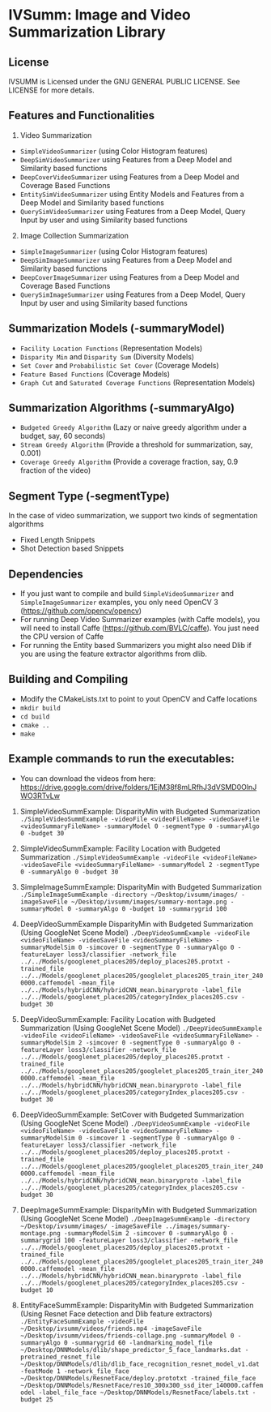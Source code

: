 # IVSumm: Image and Video Summarization Library

## License
IVSUMM is Licensed under the GNU GENERAL PUBLIC LICENSE. See LICENSE for more details.

## Features and Functionalities
1) Video Summarization
- `SimpleVideoSummarizer` (using Color Histogram features)
- `DeepSimVideoSummarizer` using Features from a Deep Model and Similarity based functions
- `DeepCoverVideoSummarizer` using Features from a Deep Model and Coverage Based Functions
- `EntitySimVideoSummarizer` using Entity Models and Features from a Deep Model and Similarity based functions
- `QuerySimVideoSummarizer` using Features from a Deep Model, Query Input by user and using Similarity based functions

2) Image Collection Summarization
- `SimpleImageSummarizer` (using Color Histogram features)
- `DeepSimImageSummarizer` using Features from a Deep Model and Similarity based functions
- `DeepCoverImageSummarizer` using Features from a Deep Model and Coverage Based Functions
- `QuerySimImageSummarizer` using Features from a Deep Model, Query Input by user and using Similarity based functions

## Summarization Models (-summaryModel)
- `Facility Location Functions` (Representation Models)
- `Disparity Min` and `Disparity Sum` (Diversity Models)
- `Set Cover` and `Probabilistic Set Cover` (Coverage Models)
- `Feature Based Functions` (Coverage Models)
- `Graph Cut` and `Saturated Coverage Functions` (Representation Models)

## Summarization Algorithms (-summaryAlgo)
- `Budgeted Greedy Algorithm` (Lazy or naive greedy algorithm under a budget, say, 60 seconds)
- `Stream Greedy Algorithm` (Provide a threshold for summarization, say, 0.001)
- `Coverage Greedy Algorithm` (Provide a coverage fraction, say, 0.9 fraction of the video)

## Segment Type (-segmentType)
In the case of video summarization, we support two kinds of segmentation algorithms
- Fixed Length Snippets
- Shot Detection based Snippets

## Dependencies
- If you just want to compile and build `SimpleVideoSummarizer` and `SimpleImageSummarizer` examples, you only need OpenCV 3 (https://github.com/opencv/opencv)
- For running Deep Video Summarizer examples (with Caffe models), you will need to install Caffe (https://github.com/BVLC/caffe). You just need the CPU version of Caffe
- For running the Entity based Summarizers you might also need Dlib if you are using the feature extractor algorithms from dlib.

## Building and Compiling
- Modify the CMakeLists.txt to point to yout OpenCV and Caffe locations
- `mkdir build`
- `cd build`
- `cmake ..`
- `make`

## Example commands to run the executables:
- You can download the videos from here: https://drive.google.com/drive/folders/1EjM38f8mLRfhJ3dVSMD0OlnJWO3RTvLw

1. SimpleVideoSummExample: DisparityMin with Budgeted Summarization
`./SimpleVideoSummExample -videoFile <videoFileName> -videoSaveFile <videoSummaryFileName> -summaryModel 0 -segmentType 0 -summaryAlgo 0 -budget 30`

2. SimpleVideoSummExample: Facility Location with Budgeted Summarization
`./SimpleVideoSummExample -videoFile <videoFileName> -videoSaveFile <videoSummaryFileName> -summaryModel 2 -segmentType 0 -summaryAlgo 0 -budget 30`

3. SimpleImageSummExample: DisparityMin with Budgeted Summarization
`./SimpleImageSummExample -directory ~/Desktop/ivsumm/images/ -imageSaveFile ~/Desktop/ivsumm/images/summary-montage.png -summaryModel 0 -summaryAlgo 0 -budget 10 -summarygrid 100`

4. DeepVideoSummExample DisparityMin with Budgeted Summarization (Using GoogleNet Scene Model)
`./DeepVideoSummExample -videoFile <videoFileName> -videoSaveFile <videoSummaryFileName> -summaryModelSim 0 -simcover 0 -segmentType 0 -summaryAlgo 0 -featureLayer loss3/classifier -network_file ../../Models/googlenet_places205/deploy_places205.protxt -trained_file ../../Models/googlenet_places205/googlelet_places205_train_iter_2400000.caffemodel -mean_file ../../Models/hybridCNN/hybridCNN_mean.binaryproto -label_file ../../Models/googlenet_places205/categoryIndex_places205.csv -budget 30`

5. DeepVideoSummExample: Facility Location with Budgeted Summarization (Using GoogleNet Scene Model)
`./DeepVideoSummExample -videoFile <videoFileName> -videoSaveFile <videoSummaryFileName> -summaryModelSim 2 -simcover 0 -segmentType 0 -summaryAlgo 0 -featureLayer loss3/classifier -network_file ../../Models/googlenet_places205/deploy_places205.protxt -trained_file ../../Models/googlenet_places205/googlelet_places205_train_iter_2400000.caffemodel -mean_file ../../Models/hybridCNN/hybridCNN_mean.binaryproto -label_file ../../Models/googlenet_places205/categoryIndex_places205.csv -budget 30`

6. DeepVideoSummExample: SetCover with Budgeted Summarization (Using GoogleNet Scene Model)
`./DeepVideoSummExample -videoFile <videoFileName> -videoSaveFile <videoSummaryFileName> -summaryModelSim 0 -simcover 1 -segmentType 0 -summaryAlgo 0 -featureLayer loss3/classifier -network_file ../../Models/googlenet_places205/deploy_places205.protxt -trained_file ../../Models/googlenet_places205/googlelet_places205_train_iter_2400000.caffemodel -mean_file ../../Models/hybridCNN/hybridCNN_mean.binaryproto -label_file ../../Models/googlenet_places205/categoryIndex_places205.csv -budget 30`

7. DeepImageSummExample: DisparityMin with Budgeted Summarization (Using GoogleNet Scene Model)
`./DeepImageSummExample -directory ~/Desktop/ivsumm/images/ -imageSaveFile ../images/summary-montage.png -summaryModelSim 2 -simcover 0 -summaryAlgo 0 -summarygrid 100 -featureLayer loss3/classifier -network_file ../../Models/googlenet_places205/deploy_places205.protxt -trained_file ../../Models/googlenet_places205/googlelet_places205_train_iter_2400000.caffemodel -mean_file ../../Models/hybridCNN/hybridCNN_mean.binaryproto -label_file ../../Models/googlenet_places205/categoryIndex_places205.csv -budget 10`

8. EntityFaceSummExample: DisparityMin with Budgeted Summarization (Using Resnet Face detection and Dlib feature extractors)
`./EntityFaceSummExample -videoFile ~/Desktop/ivsumm/videos/friends.mp4 -imageSaveFile ~/Desktop/ivsumm/videos/friends-collage.png -summaryModel 0 -summaryAlgo 0 -summarygrid 60 -landmarking_model_file ~/Desktop/DNNModels/dlib/shape_predictor_5_face_landmarks.dat -pretrained_resnet_file ~/Desktop/DNNModels/dlib/dlib_face_recognition_resnet_model_v1.dat -featMode 1 -network_file_face ~/Desktop/DNNModels/ResnetFace/deploy.prototxt -trained_file_face ~/Desktop/DNNModels/ResnetFace/res10_300x300_ssd_iter_140000.caffemodel -label_file_face ~/Desktop/DNNModels/ResnetFace/labels.txt -budget 25`
